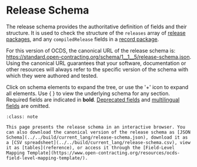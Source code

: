 # Release Schema

The release schema provides the authoritative definition of fields and their structure. It is used to check the structure of the `releases` array of [release packages](packaging/release_package), and any `compiledRelease` fields in a [record package](packaging/record_package).

For this version of OCDS, the canonical URL of the release schema is: <https://standard.open-contracting.org/schema/1__1__5/release-schema.json>. Using the canonical URL guarantees that your software, documentation or other resources will always refer to the specific version of the schema with which they were authored and tested.

Click on schema elements to expand the tree, or use the '+' icon to expand all elements. Use { } to view the underlying schema for any section. Required fields are indicated in **bold**. [Deprecated fields](../governance/deprecation) and [multilingual fields](reference.md#language) are omitted.

```{admonition} Browsing the schema
:class: note

This page presents the release schema in an interactive browser. You can also download the canonical version of the release schema as [JSON Schema](../../build/current_lang/release-schema.json), download it as a [CSV spreadsheet](../../build/current_lang/release-schema.csv), view it as [tables](reference), or access it through the [Field-Level Mapping Template](https://www.open-contracting.org/resources/ocds-field-level-mapping-template/).
```

<script src="../../_static/docson/public/js/widget.js" data-schema="../../../release-schema.json"></script>
